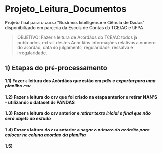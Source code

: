 # Projeto_Leitura_Documentos
Projeto final para o curso "Business Intelligence e Ciência de Dados" disponibilizado em parceria da Escola de Contas do TCE/AC e UFPA

>OBJETIVO: Fazer a leitura de Acórdãos do TCE/AC todos já publicados, extrair destes Acórdãos informações relativas a numero do acórdão, data do julgamento, regularidade, ressalva e irregularidade.


## 1) Etapas do pré-processamento 
#### 1.1) Fazer a leitura dos Acórdãos que estão em pdfs e *exportar para uma planilha csv*
#### 1.2) Fazer a leitura do csv que foi criado na etapa anterior e retirar NAN'S - utilizando o dataset do PANDAS
#### 1.3) Fazer a leitura do csv anterior e *retirar texto inicial e final que não será objeto do estudo*
#### 1.4) Fazer a leitura do csv anterior e *pegar o número do acórdão para colocar na coluna acordao da planilha*
#### 1.5) 

